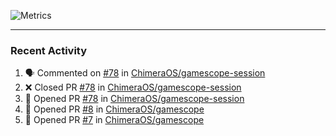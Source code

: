 ![Metrics](https://metrics.lecoq.io/KyleGospo?template=classic&base=header%2C%20activity%2C%20community%2C%20repositories%2C%20metadata&base.indepth=false&base.hireable=false&base.skip=false&config.timezone=America%2FLos_Angeles)

---
### Recent Activity
<!--START_SECTION:activity-->
1. 🗣 Commented on [#78](https://github.com/ChimeraOS/gamescope-session/pull/78#issuecomment-1937094621) in [ChimeraOS/gamescope-session](https://github.com/ChimeraOS/gamescope-session)
2. ❌ Closed PR [#78](https://github.com/ChimeraOS/gamescope-session/pull/78) in [ChimeraOS/gamescope-session](https://github.com/ChimeraOS/gamescope-session)
3. 💪 Opened PR [#78](https://github.com/ChimeraOS/gamescope-session/pull/78) in [ChimeraOS/gamescope-session](https://github.com/ChimeraOS/gamescope-session)
4. 💪 Opened PR [#8](https://github.com/ChimeraOS/gamescope/pull/8) in [ChimeraOS/gamescope](https://github.com/ChimeraOS/gamescope)
5. 💪 Opened PR [#7](https://github.com/ChimeraOS/gamescope/pull/7) in [ChimeraOS/gamescope](https://github.com/ChimeraOS/gamescope)
<!--END_SECTION:activity-->
